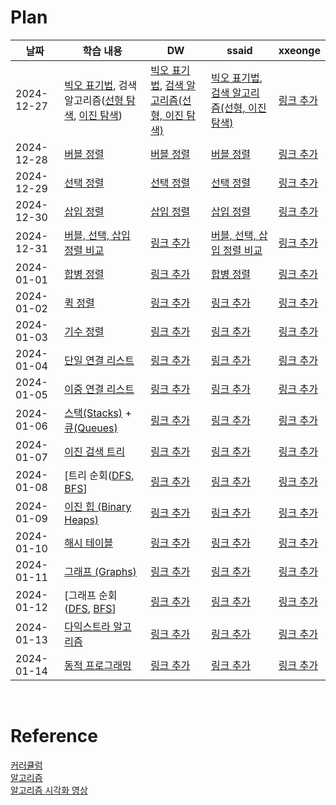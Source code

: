 # Plan

| 날짜        | 학습 내용                                                                                               | DW         | ssaid    | xxeonge    |
|-------------|------------------------------------------------------------------------------------------------------|---------------------|-------------------|-------------------|
| 2024-12-27 | [빅오 표기법](https://github.com/trekhleb/javascript-algorithms#big-o-notation), 검색 알고리즘([선형 탐색](https://github.com/trekhleb/javascript-algorithms/tree/master/src/algorithms/search/linear-search), [이진 탐색](https://github.com/trekhleb/javascript-algorithms/tree/master/src/algorithms/search/binary-search)) | [빅오 표기법](https://river-blinker-42t.notion.site/16a2615bcc3080129a73c260bd2f4b1f?pvs=4), [검색 알고리즘(선형, 이진 탐색)](https://www.notion.so/river-blinker-42t/16a2615bcc3080899771c4fa8a422442)      | [빅오 표기법](https://github.com/swywssaid/TIL/blob/main/algorithm/algorithm-efficiency.md), [검색 알고리즘(선형, 이진 탐색)](https://github.com/swywssaid/TIL/blob/main/algorithm/searching-algorithm.md) | [링크 추가](#)    |
| 2024-12-28 | [버블 정렬](https://github.com/trekhleb/javascript-algorithms/tree/master/src/algorithms/sorting/bubble-sort)                               | [버블 정렬](https://river-blinker-42t.notion.site/16a2615bcc308095a20dc876737229fa?pvs=74)      | [버블 정렬](https://github.com/swywssaid/TIL/blob/main/algorithm/sorting/bubble-sort.md)    | [링크 추가](#)    |
| 2024-12-29 | [선택 정렬](https://github.com/trekhleb/javascript-algorithms/tree/master/src/algorithms/sorting/selection-sort)                           | [선택 정렬](https://www.notion.so/river-blinker-42t/16b2615bcc3080b48e9ef74eefa4e52a)      | [선택 정렬](https://github.com/swywssaid/TIL/blob/main/algorithm/sorting/selection-sort.md)    | [링크 추가](#)    |
| 2024-12-30 | [삽입 정렬](https://github.com/trekhleb/javascript-algorithms#insertion-sort)                           | [삽입 정렬](https://www.notion.so/river-blinker-42t/16c2615bcc3080359695ddb3c025d80a)      | [삽입 정렬](https://github.com/swywssaid/TIL/blob/main/algorithm/sorting/insertion-sort.md)    | [링크 추가](#)    |
| 2024-12-31 | [버블, 선택, 삽입 정렬 비교](https://github.com/trekhleb/javascript-algorithms#comparison-of-sorting-algorithms) | [링크 추가](#)      | [버블, 선택, 삽입 정렬 비교](https://github.com/swywssaid/TIL/blob/main/algorithm/sorting/insertion-sort.md#2-bubble-sort-vs-selection-sort-vs-insertion-sort)    | [링크 추가](#)    |
| 2024-01-01 | [합병 정렬](https://github.com/trekhleb/javascript-algorithms/tree/master/src/algorithms/sorting/merge-sort)                               | [링크 추가](#)      | [합병 정렬](https://github.com/swywssaid/TIL/blob/main/algorithm/merge-sort/sorting/merge-sort.md)    | [링크 추가](#)    |
| 2024-01-02 | [퀵 정렬](https://github.com/trekhleb/javascript-algorithms/tree/master/src/algorithms/sorting/quick-sort)                                 | [링크 추가](#)      | [링크 추가](#)    | [링크 추가](#)    |
| 2024-01-03 | [기수 정렬](https://github.com/trekhleb/javascript-algorithms/tree/master/src/algorithms/sorting/radix-sort)                               | [링크 추가](#)      | [링크 추가](#)    | [링크 추가](#)    |
| 2024-01-04 | [단일 연결 리스트](https://github.com/trekhleb/javascript-algorithms/tree/master/src/data-structures/linked-list)                      | [링크 추가](#)      | [링크 추가](#)    | [링크 추가](#)    |
| 2024-01-05 | [이중 연결 리스트](https://github.com/trekhleb/javascript-algorithms/tree/master/src/data-structures/doubly-linked-list)               | [링크 추가](#)      | [링크 추가](#)    | [링크 추가](#)    |
| 2024-01-06 | [스택(Stacks)](https://github.com/trekhleb/javascript-algorithms/tree/master/src/data-structures/stack) + [큐(Queues)](https://github.com/trekhleb/javascript-algorithms/tree/master/src/data-structures/queue) | [링크 추가](#)      | [링크 추가](#)    | [링크 추가](#)    |
| 2024-01-07 | [이진 검색 트리](https://github.com/trekhleb/javascript-algorithms/tree/master/src/data-structures/tree/binary-search-tree)                 | [링크 추가](#)      | [링크 추가](#)    | [링크 추가](#)    |
| 2024-01-08 | [트리 순회([DFS](https://github.com/trekhleb/javascript-algorithms/tree/master/src/algorithms/tree/depth-first-search), [BFS](https://github.com/trekhleb/javascript-algorithms/tree/master/src/algorithms/tree/breadth-first-search)]                      | [링크 추가](#)      | [링크 추가](#)    | [링크 추가](#)    |
| 2024-01-09 | [이진 힙 (Binary Heaps)](https://github.com/trekhleb/javascript-algorithms/tree/master/src/data-structures/heap)                       | [링크 추가](#)      | [링크 추가](#)    | [링크 추가](#)    |
| 2024-01-10 | [해시 테이블](https://github.com/trekhleb/javascript-algorithms/tree/master/src/data-structures/hash-table)                            | [링크 추가](#)      | [링크 추가](#)    | [링크 추가](#)    |
| 2024-01-11 | [그래프 (Graphs)](https://github.com/trekhleb/javascript-algorithms/tree/master/src/data-structures/graph)                             | [링크 추가](#)      | [링크 추가](#)    | [링크 추가](#)    |
| 2024-01-12 | [그래프 순회([DFS](https://github.com/trekhleb/javascript-algorithms/tree/master/src/algorithms/graph/depth-first-search), [BFS](https://github.com/trekhleb/javascript-algorithms/tree/master/src/algorithms/graph/breadth-first-search)]                     | [링크 추가](#)      | [링크 추가](#)    | [링크 추가](#)    |
| 2024-01-13 | [다익스트라 알고리즘](https://github.com/trekhleb/javascript-algorithms/tree/master/src/algorithms/graph/dijkstra)            | [링크 추가](#)      | [링크 추가](#)    | [링크 추가](#)    |
| 2024-01-14 | [동적 프로그래밍](https://github.com/trekhleb/javascript-algorithms#dynamic-programming)              | [링크 추가](#)      | [링크 추가](#)    | [링크 추가](#)    |





</br>

# Reference
[커러큘럼](https://www.udemy.com/course/best-javascript-data-structures/?couponCode=ST12MT122624)
</br>
[알고리즘](https://github.com/trekhleb/javascript-algorithms/blob/master/README.ko-KR.md)
</br>
[알고리즘 시각화 영상](https://www.youtube.com/watch?v=kPRA0W1kECg)
